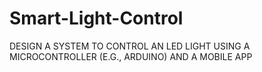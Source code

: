 # Smart-Light-Control
DESIGN A SYSTEM TO CONTROL AN LED  LIGHT USING A MICROCONTROLLER  (E.G., ARDUINO) AND A MOBILE APP
